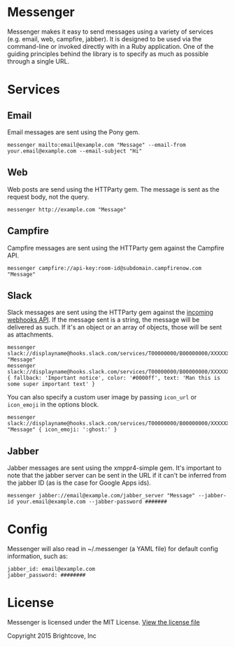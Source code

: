 Messenger
=========

Messenger makes it easy to send messages using a variety of services (e.g. email, web, campfire, jabber). It is designed to be used via the command-line or invoked directly with in a Ruby application. One of the guiding principles behind the library is to specify as much as possible through a single URL.


Services
========

Email
-----

Email messages are sent using the Pony gem.

    messenger mailto:email@example.com "Message" --email-from your.email@example.com --email-subject "Hi"


Web
---

Web posts are send using the HTTParty gem. The message is sent as the request body, not the query.

    messenger http://example.com "Message"


Campfire
--------

Campfire messages are sent using the HTTParty gem against the Campfire API.

    messenger campfire://api-key:room-id@subdomain.campfirenow.com "Message"


Slack
---

Slack messages are sent using the HTTParty gem against the [incoming webhooks API](https://api.slack.com/incoming-webhooks). If the message sent is a string, the message will be delivered
as such. If it's an object or an array of objects, those will be sent as attachments.

    messenger slack://displayname@hooks.slack.com/services/T00000000/B00000000/XXXXXXXXXXXXXXXXXXXXXXXX/#room "Message"
    messenger slack://displayname@hooks.slack.com/services/T00000000/B00000000/XXXXXXXXXXXXXXXXXXXXXXXX/#room { fallback: 'Important notice', color: '#0000ff', text: 'Man this is some super important text' }

You can also specify a custom user image by passing `icon_url` or `icon_emoji` in the options block.

    messenger slack://displayname@hooks.slack.com/services/T00000000/B00000000/XXXXXXXXXXXXXXXXXXXXXXXX/#room "Message" { icon_emoji: ':ghost:' }


Jabber
------

Jabber messages are sent using the xmppr4-simple gem. It's important to note that the jabber server can be sent in the URL if it can't be inferred from the jabber ID (as is the case for Google Apps ids).

    messenger jabber://email@example.com/jabber_server "Message" --jabber-id your.email@example.com --jabber-password #######


Config
======

Messenger will also read in ~/.messenger (a YAML file) for default config information, such as:

    jabber_id: email@example.com
    jabber_password: ########


License
=======

Messenger is licensed under the MIT License. [View the license file](LICENSE)

Copyright 2015 Brightcove, Inc
